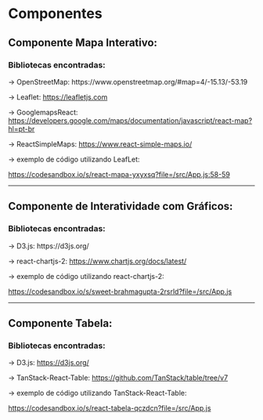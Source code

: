<h1>Componentes</h1>

<h2>Componente Mapa Interativo:</h2>

<h3>Bibliotecas encontradas:</h3>
-> OpenStreetMap: https://www.openstreetmap.org/#map=4/-15.13/-53.19

-> Leaflet: https://leafletjs.com  

-> GooglemapsReact: https://developers.google.com/maps/documentation/javascript/react-map?hl=pt-br

-> ReactSimpleMaps: https://www.react-simple-maps.io/


-> exemplo de código utilizando LeafLet:

https://codesandbox.io/s/react-mapa-yxyxsq?file=/src/App.js:58-59

<hr/>

<h2>Componente de Interatividade com Gráficos:</h2>

<h3>Bibliotecas encontradas:</h3>
-> D3.js: https://d3js.org/  

-> react-chartjs-2: https://www.chartjs.org/docs/latest/


-> exemplo de código utilizando react-chartjs-2:

https://codesandbox.io/s/sweet-brahmagupta-2rsrld?file=/src/App.js

<hr/>


<h2>Componente Tabela:</h2>

<h3>Bibliotecas encontradas:</h3>
  
-> D3.js: https://d3js.org/

-> TanStack-React-Table: https://github.com/TanStack/table/tree/v7

-> exemplo de código utilizando TanStack-React-Table:

https://codesandbox.io/s/react-tabela-qczdcn?file=/src/App.js


